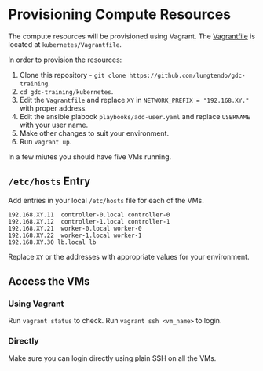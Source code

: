 # Provisioning Compute Resources

The compute resources will be provisioned using Vagrant. The [Vagrantfile](../Vagrantfile)
is located at `kubernetes/Vagrantfile`.

In order to provision the resources:
1. Clone this repository - `git clone https://github.com/lungtendo/gdc-training`.
2. `cd gdc-training/kubernetes`.
3. Edit the `Vagrantfile` and replace `XY` in `NETWORK_PREFIX = "192.168.XY."` with proper address.
4. Edit the ansible plabook `playbooks/add-user.yaml` and replace `USERNAME` with your user name.
5. Make other changes to suit your environment.
6. Run `vagrant up`.

In a few miutes you should have five VMs running. 

## `/etc/hosts` Entry
Add entries in your local `/etc/hosts` file for each of the VMs.
```
192.168.XY.11  controller-0.local controller-0
192.168.XY.12  controller-1.local controller-1
192.168.XY.21  worker-0.local worker-0
192.168.XY.22  worker-1.local worker-1
192.168.XY.30 lb.local lb
```
Replace `XY` or the addresses with appropriate values for your environment.

## Access the VMs

### Using Vagrant
Run `vagrant status` to check.
Run `vagrant ssh <vm_name>` to login.

### Directly
Make sure you can login directly using plain SSH on all the VMs.
